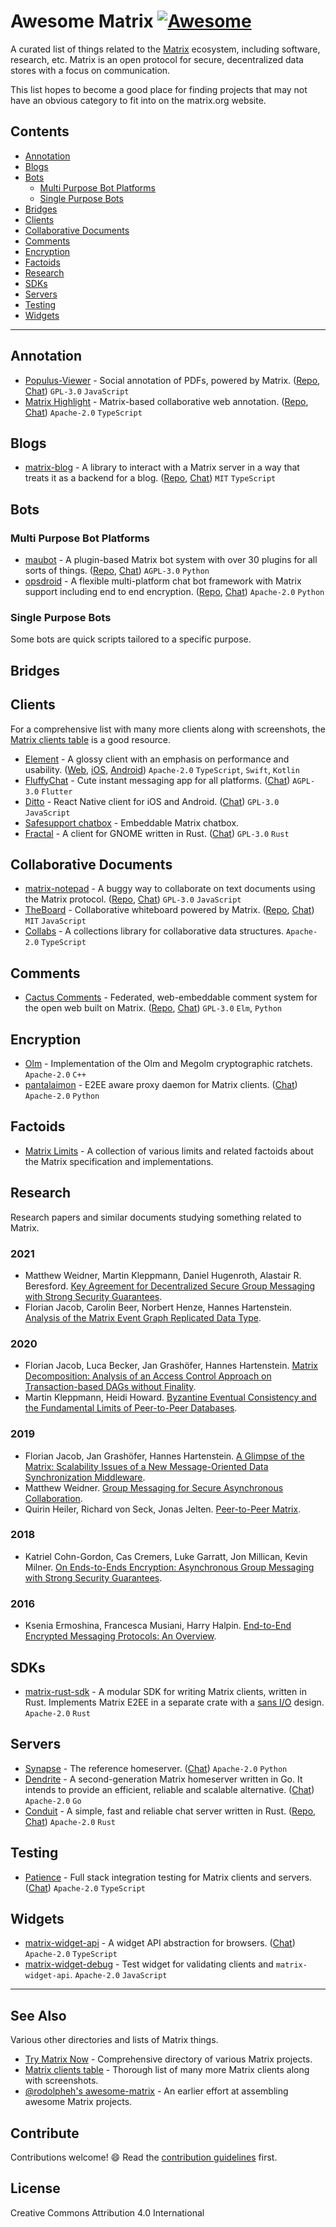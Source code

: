 # Awesome Matrix [![Awesome](https://awesome.re/badge.svg)](https://awesome.re)

A curated list of things related to the [Matrix](https://matrix.org/) ecosystem,
including software, research, etc. Matrix is an open protocol for secure,
decentralized data stores with a focus on communication.

This list hopes to become a good place for finding projects that may not have an
obvious category to fit into on the matrix.org website.

## Contents

- [Annotation](#annotation)
- [Blogs](#blogs)
- [Bots](#bots)
  - [Multi Purpose Bot Platforms](#multi-purpose-bot-platforms)
  - [Single Purpose Bots](#single-purpose-bots)
- [Bridges](#bridges)
- [Clients](#clients)
- [Collaborative Documents](#collaborative-documents)
- [Comments](#comments)
- [Encryption](#encryption)
- [Factoids](#factoids)
- [Research](#research)
- [SDKs](#sdks)
- [Servers](#servers)
- [Testing](#testing)
- [Widgets](#widgets)

---

## Annotation

- [Populus-Viewer](https://opentower.github.io/populus-viewer/) - Social
  annotation of PDFs, powered by Matrix.
  ([Repo](https://github.com/opentower/populus-viewer),
  [Chat](https://matrix.to/#/#opentower:matrix.org)) `GPL-3.0` `JavaScript`
- [Matrix Highlight](https://github.com/DanilaFe/matrix-highlight) -
  Matrix-based collaborative web annotation.
  ([Repo](https://github.com/DanilaFe/matrix-highlight),
  [Chat](https://matrix.to/#/#matrix-highlight:matrix.danilafe.com))
  `Apache-2.0` `TypeScript`

## Blogs

- [matrix-blog](https://evolved.systems/hosting-a-blog-on-matrix/) - A library
  to interact with a Matrix server in a way that treats it as a backend for a
  blog. ([Repo](https://github.com/evoL/matrix-blog),
  [Chat](https://matrix.to/#/#blog.hosting-a-blog-on-matrix:evolved.systems))
  `MIT` `TypeScript`

## Bots

### Multi Purpose Bot Platforms

- [maubot](https://maubot.xyz) - A plugin-based Matrix bot system with over 30
  plugins for all sorts of things. ([Repo](https://github.com/maubot/maubot),
  [Chat](https://matrix.to/#/#maubot:maunium.net)) `AGPL-3.0` `Python`
- [opsdroid](https://opsdroid.dev/) - A flexible multi-platform chat bot
  framework with Matrix support including end to end encryption.
  ([Repo](https://github.com/opsdroid/opsdroid),
  [Chat](https://matrix.to/#/#opsdroid-general:matrix.org)) `Apache-2.0`
  `Python`

### Single Purpose Bots

Some bots are quick scripts tailored to a specific purpose.

## Bridges

## Clients

For a comprehensive list with many more clients along with screenshots, the
[Matrix clients table](https://matrix.org/clients/) is a good resource.

- [Element](https://element.io) - A glossy client with an emphasis on
  performance and usability. ([Web](https://github.com/vector-im/element-web),
  [iOS](https://github.com/vector-im/element-ios),
  [Android](https://github.com/vector-im/element-android)) `Apache-2.0`
  `TypeScript`, `Swift`, `Kotlin`
- [FluffyChat](https://gitlab.com/famedly/fluffychat) - Cute instant messaging
  app for all platforms. ([Chat](https://matrix.to/#/#fluffychat:matrix.org))
  `AGPL-3.0` `Flutter`
- [Ditto](https://gitlab.com/ditto-chat/ditto) - React Native client for iOS and
  Android. ([Chat](https://matrix.to/#/#dittochat:matrix.org)) `GPL-3.0`
  `JavaScript`
- [Safesupport chatbox](https://github.com/nomadic-labs/safesupport-chatbox) -
  Embeddable Matrix chatbox.
- [Fractal](https://gitlab.gnome.org/GNOME/fractal/) - A client for GNOME
  written in Rust. ([Chat](https://matrix.to/#/#fractal:gnome.org)) `GPL-3.0`
  `Rust`

## Collaborative Documents

- [matrix-notepad](https://matrix-notepad.kb1rd.net) - A buggy way to
  collaborate on text documents using the Matrix protocol.
  ([Repo](https://github.com/KB1RD/matrix-notepad),
  [Chat](https://matrix.to/#/#matrix-collaboration:kb1rd.net)) `GPL-3.0`
  `JavaScript`
- [TheBoard](https://toger5.github.io/TheBoard/) - Collaborative whiteboard
  powered by Matrix. ([Repo](https://github.com/toger5/TheBoard),
  [Chat](https://matrix.to/#/#TheBoard:matrix.org)) `MIT` `JavaScript`
- [Collabs](https://github.com/composablesys/collabs/tree/master/collabs#readme) -
  A collections library for collaborative data structures. `Apache-2.0`
  `TypeScript`

## Comments

- [Cactus Comments](https://cactus.chat) - Federated, web-embeddable comment
  system for the open web built on Matrix.
  ([Repo](https://gitlab.com/cactus-comments/),
  [Chat](https://matrix.to/#/#cactus:bordum.dk)) `GPL-3.0` `Elm`, `Python`

## Encryption

- [Olm](https://gitlab.matrix.org/matrix-org/olm) - 
  Implementation of the Olm and Megolm cryptographic ratchets.
  `Apache-2.0` `C++`
- [pantalaimon](https://github.com/matrix-org/pantalaimon) - 
  E2EE aware proxy daemon for Matrix clients.
  ([Chat](https://matrix.to/#/#pantalaimon:matrix.org)) `Apache-2.0` `Python`

## Factoids

- [Matrix Limits](https://github.com/jryans/matrix-limits) - A collection of
  various limits and related factoids about the Matrix specification and
  implementations.

## Research

Research papers and similar documents studying something related to Matrix.

### 2021

- Matthew Weidner, Martin Kleppmann, Daniel Hugenroth, Alastair R. Beresford.
  [Key Agreement for Decentralized Secure Group Messaging with Strong Security
  Guarantees](https://eprint.iacr.org/2020/1281).
- Florian Jacob, Carolin Beer, Norbert Henze, Hannes Hartenstein. [Analysis of
  the Matrix Event Graph Replicated Data
  Type](https://arxiv.org/abs/2011.06488).

### 2020

- Florian Jacob, Luca Becker, Jan Grashöfer, Hannes Hartenstein. [Matrix
  Decomposition: Analysis of an Access Control Approach on Transaction-based
  DAGs without Finality](https://dl.acm.org/doi/10.1145/3381991.3395399).
- Martin Kleppmann, Heidi Howard. [Byzantine Eventual Consistency and the
  Fundamental Limits of Peer-to-Peer
  Databases](https://arxiv.org/abs/2012.00472).

### 2019

- Florian Jacob, Jan Grashöfer, Hannes Hartenstein. [A Glimpse of the Matrix:
  Scalability Issues of a New Message-Oriented Data Synchronization
  Middleware](https://arxiv.org/abs/1910.06295).
- Matthew Weidner. [Group Messaging for Secure Asynchronous
  Collaboration](https://mattweidner.com/acs-dissertation.pdf).
- Quirin Heiler, Richard von Seck, Jonas Jelten. [Peer-to-Peer
  Matrix](https://doi.org/10.2313/NET-2019-10-1_08).

### 2018

- Katriel Cohn-Gordon, Cas Cremers, Luke Garratt, Jon Millican, Kevin Milner.
  [On Ends-to-Ends Encryption: Asynchronous Group Messaging with Strong
  Security Guarantees](https://dl.acm.org/doi/10.1145/3243734.3243747).

### 2016

- Ksenia Ermoshina, Francesca Musiani, Harry Halpin. [End-to-End Encrypted
  Messaging Protocols: An
  Overview](https://doi.org/10.1007/978-3-319-45982-0_22).

## SDKs

- [matrix-rust-sdk](https://github.com/matrix-org/matrix-rust-sdk) - A modular
  SDK for writing Matrix clients, written in Rust. Implements Matrix E2EE in
  a separate crate with a [sans I/O](https://sans-io.readthedocs.io/) design.
  `Apache-2.0` `Rust`

## Servers

- [Synapse](https://github.com/matrix-org/synapse) - The reference homeserver.
  ([Chat](https://matrix.to/#/#synapse:matrix.org)) `Apache-2.0` `Python`
- [Dendrite](https://github.com/matrix-org/dendrite) - A second-generation
  Matrix homeserver written in Go. It intends to provide an efficient, reliable
  and scalable alternative. ([Chat](https://matrix.to/#/#dendrite:matrix.org))
  `Apache-2.0` `Go`
- [Conduit](https://conduit.rs) - A simple, fast and reliable chat server
  written in Rust. ([Repo](https://gitlab.com/famedly/conduit),
  [Chat](https://matrix.to/#/#conduit:matrix.org)) `Apache-2.0` `Rust`

## Testing

- [Patience](https://github.com/matrix-org/patience) - Full stack integration
  testing for Matrix clients and servers.
  ([Chat](https://matrix.to/#/#matrix-patience:matrix.org)) `Apache-2.0` `TypeScript`

## Widgets

- [matrix-widget-api](https://github.com/matrix-org/matrix-widget-api) - A widget
  API abstraction for browsers. ([Chat](https://matrix.to/#/#matrix-widgets:matrix.org))
  `Apache-2.0` `TypeScript`
- [matrix-widget-debug](https://github.com/turt2live/matrix-widget-debug) - Test
  widget for validating clients and `matrix-widget-api`. `Apache-2.0` `JavaScript`

---

## See Also

Various other directories and lists of Matrix things.

- [Try Matrix Now](https://matrix.org/docs/projects/try-matrix-now) -
  Comprehensive directory of various Matrix projects.
- [Matrix clients table](https://matrix.org/clients/) - Thorough list of many
  more Matrix clients along with screenshots.
- [@rodolpheh's awesome-matrix](https://github.com/rodolpheh/awesome-matrix) -
  An earlier effort at assembling awesome Matrix projects.

## Contribute

Contributions welcome! 😄 Read the [contribution guidelines](CONTRIBUTING.md)
first.

## License

Creative Commons Attribution 4.0 International
